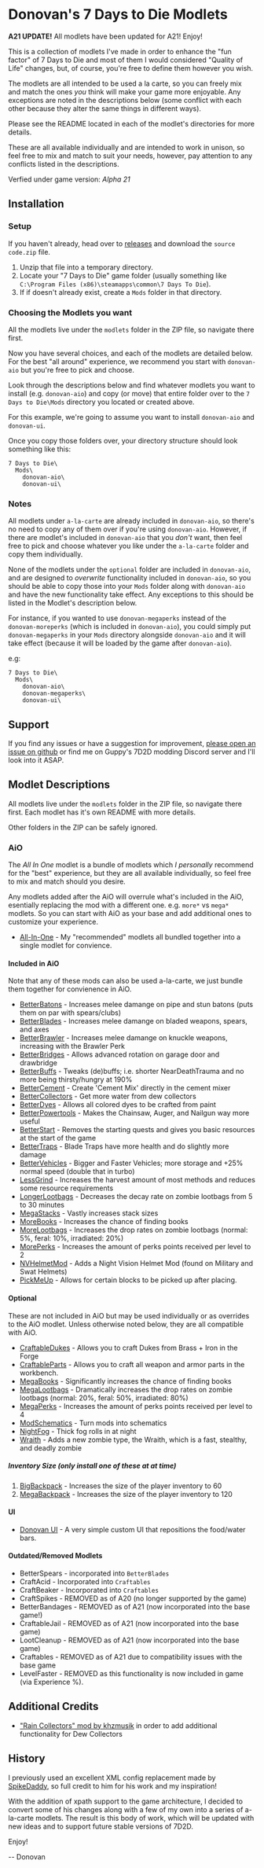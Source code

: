 # Donovan's 7 Days to Die Modlets

**A21 UPDATE!** All modlets have been updated for A21! Enjoy!

This is a collection of modlets I've made in order to enhance the "fun factor" of 7 Days to Die and most of them I would considered "Quality of Life" changes, but, of course, you're free to define them however you wish.

The modlets are all intended to be used a la carte, so you can freely mix and match the ones _you_ think will make your game more enjoyable. Any exceptions are noted in the descriptions below (some conflict with each other because they alter the same things in different ways).

Please see the README located in each of the modlet's directories for more details.

These are all available individually and are intended to work in unison, so feel free to mix and match to suit your needs, however, pay attention to any conflicts listed in the descriptions.

Verfied under game version: _Alpha 21_

## Installation

### Setup

If you haven't already, head over to [releases](https://github.com/DonovanMods/donovan-7d2d-modlets/releases) and download the `source code.zip` file.

1. Unzip that file into a temporary directory.
1. Locate your "7 Days to Die" game folder (usually something like `C:\Program Files (x86)\steamapps\common\7 Days To Die`).
1. If if doesn't already exist, create a `Mods` folder in that directory.

### Choosing the Modlets you want

All the modlets live under the `modlets` folder in the ZIP file, so navigate there first.

Now you have several choices, and each of the modlets are detailed below. For the best "all around" experience, we recommend you start with `donovan-aio` but you're free to pick and choose.

Look through the descriptions below and find whatever modlets you want to install (e.g. `donovan-aio`) and copy (or move) that entire folder over to the `7 Days to Die\Mods` directory you located or created above.

For this example, we're going to assume you want to install `donovan-aio` and `donovan-ui`.

Once you copy those folders over, your directory structure should look something like this:

```text
7 Days to Die\
  Mods\
    donovan-aio\
    donovan-ui\
```

### Notes

All modlets under `a-la-carte` are already included in `donovan-aio`, so there's no need to copy any of them over if you're using `donovan-aio`. However, if there are modlet's included in `donovan-aio` that you _don't_ want, then feel free to pick and choose whatever you like under the `a-la-carte` folder and copy them individually.

None of the modlets under the `optional` folder are included in `donovan-aio`, and are designed to _overwrite_ functionality included in `donovan-aio`, so you should be able to copy those into your `Mods` folder along with `donovan-aio` and have the new functionality take effect. Any exceptions to this should be listed in the Modlet's description below.

For instance, if you wanted to use `donovan-megaperks` instead of the `donovan-moreperks` (which is included in `donovan-aio`), you could simply put `donovan-megaperks` in your `Mods` directory alongside `donovan-aio` and it will take effect (because it will be loaded by the game after `donovan-aio`).

e.g:

```text
7 Days to Die\
  Mods\
    donovan-aio\
    donovan-megaperks\
    donovan-ui\
```

## Support

If you find any issues or have a suggestion for improvement, [please open an issue on github](https://github.com/DonovanMods/donovan-8d2d-modlets/issues) or find me on Guppy's 7D2D modding Discord server and I'll look into it ASAP.

## Modlet Descriptions

All modlets live under the `modlets` folder in the ZIP file, so navigate there first. Each modlet has it's own README with more details.

Other folders in the ZIP can be safely ignored.

### AiO

The _All In One_ modlet is a bundle of modlets which _I personally_ recommend for the "best" experience, but they are all available individually, so feel free to mix and match should you desire.

Any modlets added after the AiO will overrule what's included in the AiO, esentially replacing the mod with a different one. e.g. `more*` vs `mega*` modlets. So you can start with AiO as your base and add additional ones to customize your experience.

- [All-In-One](modlets/donovan-aio) - My "recommended" modlets all bundled together into a single modlet for convience.

#### Included in AiO

Note that any of these mods can also be used a-la-carte, we just bundle them together for convienence in AiO.

- [BetterBatons](modlets/a-la-carte/donovan-betterbatons) - Increases melee damange on pipe and stun batons (puts them on par with spears/clubs)
- [BetterBlades](modlets/a-la-carte/donovan-betterblades) - Increases melee damange on bladed weapons, spears, and axes
- [BetterBrawler](modlets/a-la-carte/donovan-betterBrawler) - Increases melee damange on knuckle weapons, increasing with the Brawler Perk
- [BetterBridges](modlets/a-la-carte/donovan-betterbridges) - Allows advanced rotation on garage door and drawbridge
- [BetterBuffs](modlets/a-la-carte/donovan-betterbuffs) - Tweaks (de)buffs; i.e. shorter NearDeathTrauma and no more being thirsty/hungry at 190%
- [BetterCement](modlets/a-la-carte/donovan-bettercement) - Create 'Cement Mix' directly in the cement mixer
- [BetterCollectors](modlets/a-la-carte/donovan-bettercollectors) - Get more water from dew collectors
- [BetterDyes](modlets/a-la-carte/donovan-betterdyes) - Allows all colored dyes to be crafted from paint
- [BetterPowertools](modlets/a-la-carte/donovan-betterpowertools) - Makes the Chainsaw, Auger, and Nailgun way more useful
- [BetterStart](modlets/a-la-carte/donovan-betterstart) - Removes the starting quests and gives you basic resources at the start of the game
- [BetterTraps](modlets/a-la-carte/donovan-bettertraps) - Blade Traps have more health and do slightly more damage
- [BetterVehicles](modlets/a-la-carte/donovan-bettervehicles) - Bigger and Faster Vehicles; more storage and +25% normal speed (double that in turbo)
- [LessGrind](modlets/a-la-carte/donovan-lessgrind) - Increases the harvest amount of most methods and reduces some resource requirements
- [LongerLootbags](modlets/a-la-carte/donovan-longerlootbags) - Decreases the decay rate on zombie lootbags from 5 to 30 minutes
- [MegaStacks](modlets/a-la-carte/donovan-megastacks) - Vastly increases stack sizes
- [MoreBooks](modlets/a-la-carte/donovan-morebooks) - Increases the chance of finding books
- [MoreLootbags](modlets/a-la-carte/donovan-morelootbags) - Increases the drop rates on zombie lootbags (normal: 5%, feral: 10%, irradiated: 20%)
- [MorePerks](modlets/a-la-carte/donovan-moreperks) - Increases the amount of perks points received per level to 2
- [NVHelmetMod](modlets/a-la-carte/donovan-nvhelmetmod) - Adds a Night Vision Helmet Mod (found on Military and Swat Helmets)
- [PickMeUp](modlets/a-la-carte/donovan-pickmeup) - Allows for certain blocks to be picked up after placing.

#### Optional

These are not included in AiO but may be used individually or as overrides to the AiO modlet. Unless otherwise noted below, they are all compatible with AiO.

- [CraftableDukes](modlets/optional/donovan-craftabledukes) - Allows you to craft Dukes from Brass + Iron in the Forge
- [CraftableParts](modlets/optional/donovan-craftableparts) - Allows you to craft all weapon and armor parts in the workbench.
- [MegaBooks](modlets/optional/donovan-megabooks) - Significantly increases the chance of finding books
- [MegaLootbags](modlets/optional/donovan-megalootbags) - Dramatically increases the drop rates on zombie lootbags (normal: 20%, feral: 50%, irradiated: 80%)
- [MegaPerks](modlets/optional/donovan-megaperks) - Increases the amount of perks points received per level to 4
- [ModSchematics](modlets/optional/donovan-modschematics) - Turn mods into schematics
- [NightFog](modlets/optional/donovan-nightfog) - Thick fog rolls in at night
- [Wraith](modlets/optional/donovan-wraith) - Adds a new zombie type, the Wraith, which is a fast, stealthy, and deadly zombie

##### Inventory Size (only install one of these at at time)

1. [BigBackpack](modlets/optional/donovan-bigbackpack) - Increases the size of the player inventory to 60
2. [MegaBackpack](modlets/optional/donovan-megabackpack) - Increases the size of the player inventory to 120

#### UI

- [Donovan UI](modlets/donovan-ui) - A very simple custom UI that repositions the food/water bars.

#### Outdated/Removed Modlets

- BetterSpears - incorporated into `BetterBlades`
- CraftAcid - Incorporated into `Craftables`
- CraftBeaker - Incorporated into `Craftables`
- CraftSpikes - REMOVED as of A20 (no longer supported by the game)
- BetterBandages - REMOVED as of A21 (now incorporated into the base game!)
- CraftableJail - REMOVED as of A21 (now incorporated into the base game)
- LootCleanup - REMOVED as of A21 (now incorporated into the base game)
- Craftables - REMOVED as of A21 due to compatibility issues with the base game
- LevelFaster - REMOVED as this functionality is now included in game (via Experience %).

## Additional Credits

- ["Rain Collectors" mod by khzmusik](https://gitlab.com/karlgiesing/7d2d-a21-modlets) in order to add additional functionality for Dew Collectors

## History

I previously used an excellent XML config replacement made by [SpikeDaddy](https://www.youtube.com/@spikedaddy46), so full credit to him for his work and my inspiration!

With the addition of xpath support to the game architecture, I decided to convert some of his changes along with a few of my own into a series of a-la-carte modlets. The result is this body of work, which will be updated with new ideas and to support future stable versions of 7D2D.

Enjoy!

-- Donovan
